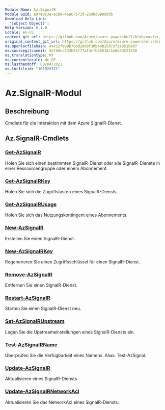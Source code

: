 ```yaml
---
Module Name: Az.SignalR
Module Guid: a97e0c3e-e389-46a6-b73d-2b9bd6909bdb
Download Help Link:
  '[object Object]': 
Help Version: 0.1.0
Locale: en-US
content_git_url: https://github.com/Azure/azure-powershell/blob/master/src/SignalR/SignalR/help/Az.SignalR.md
original_content_git_url: https://github.com/Azure/azure-powershell/blob/master/src/SignalR/SignalR/help/Az.SignalR.md
ms.openlocfilehash: 4a752fe09b76bd20d8f30b44816d72f1a051b9d7
ms.sourcegitcommit: 4dfb0cc533b83f77afdcfbe2618c1e6c8d221330
ms.translationtype: MT
ms.contentlocale: de-DE
ms.lasthandoff: 03/04/2021
ms.locfileid: "101920371"
---
```

# Az.SignalR-Modul
## Beschreibung
Cmdlets für die Interaktion mit dem Azure SignalR-Dienst.

## Az.SignalR-Cmdlets
### [Get-AzSignalR](Get-AzSignalR.md)
Holen Sie sich einen bestimmten SignalR-Dienst oder alle SignalR-Dienste in einer Ressourcengruppe oder einem Abonnement.

### [Get-AzSignalRKey](Get-AzSignalRKey.md)
Holen Sie sich die Zugriffstasten eines SignalR-Diensts.

### [Get-AzSignalRUsage](Get-AzSignalRUsage.md)
Holen Sie sich das Nutzungskontingent eines Abonnements.

### [New-AzSignalR](New-AzSignalR.md)
Erstellen Sie einen SignalR-Dienst.

### [New-AzSignalRKey](New-AzSignalRKey.md)
Regenerieren Sie einen Zugriffsschlüssel für einen SignalR-Dienst.

### [Remove-AzSignalR](Remove-AzSignalR.md)
Entfernen Sie einen SignalR-Dienst.

### [Restart-AzSignalR](Restart-AzSignalR.md)
Starten Sie einen SignalR-Dienst neu.

### [Set-AzSignalRUpstream](Set-AzSignalRUpstream.md)
Legen Sie die Upstreameinstellungen eines SignalR-Diensts ein.

### [Test-AzSignalRName](Test-AzSignalRName.md)
Überprüfen Sie die Verfügbarkeit eines Namens. Alias: Test-AzSignal.

### [Update-AzSignalR](Update-AzSignalR.md)
Aktualisieren eines SignalR-Diensts

### [Update-AzSignalRNetworkAcl](Update-AzSignalRNetworkAcl.md)
Aktualisieren Sie das NetworkAcl eines SignalR-Diensts.

